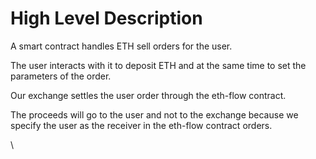 # High Level Description

A smart contract handles ETH sell orders for the user.

The user interacts with it to deposit ETH and at the same time to set the parameters of the order.

Our exchange settles the user order through the eth-flow contract.

The proceeds will go to the user and not to the exchange because we specify the user as the receiver in the eth-flow contract orders.

\
